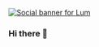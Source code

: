 [![Social banner for Lum](https://github.com/LumRamabaja/LumRamabaja/blob/main/assets/header-banner.svg)](https://lums.blog)

### Hi there 👋

<!--
**LumRamabaja/LumRamabaja** is a ✨ _special_ ✨ repository because its `README.md` (this file) appears on your GitHub profile.

Here are some ideas to get you started:

- 🔭 I’m currently working on ...
- 🌱 I’m currently learning ...
- 👯 I’m looking to collaborate on ...
- 🤔 I’m looking for help with ...
- 💬 Ask me about ...
- 📫 How to reach me: ...
- 😄 Pronouns: ...
- ⚡ Fun fact: ...
-->
